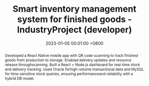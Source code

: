 ---
title:          "Smart inventory management system for finished goods - IndustryProject (developer)"
date:           2023-01-05 00:01:00 +0800
selected:       false
pub:            "in Walton Hi-Tech Industries PLC."
pub_date:       "2023"
abstract: >-
 Developed a React Native mobile app with QR code scanning to track finished goods from production to storage. Enabled delivery updates and resource release throughscanning. Built a React + Node.js dashboard for real-time stock and delivery tracking. Used Oracle forhigh-volume transactional data and MySQL for time-sensitive stock queries, ensuring performanceand reliability with a hybrid DB model.
cover:          /assets/images/covers/cover1.jpg
authors:
- Md Al Amin*
- John Doe
- Charles Green
links:
  Paper: https://www.cell.com
---